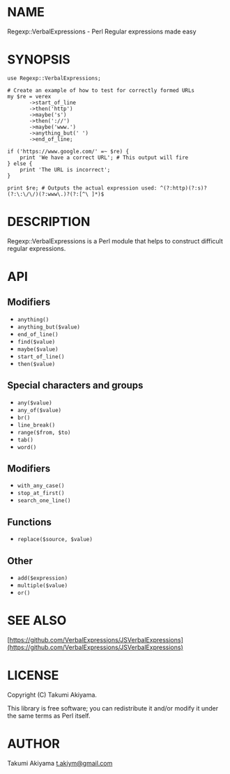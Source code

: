 # NAME

Regexp::VerbalExpressions - Perl Regular expressions made easy

# SYNOPSIS

    use Regexp::VerbalExpressions;

    # Create an example of how to test for correctly formed URLs
    my $re = verex
           ->start_of_line
           ->then('http')
           ->maybe('s')
           ->then('://')
           ->maybe('www.')
           ->anything_but(' ')
           ->end_of_line;

    if ('https://www.google.com/' =~ $re) {
        print 'We have a correct URL'; # This output will fire
    } else {
        print 'The URL is incorrect';
    }

    print $re; # Outputs the actual expression used: ^(?:http)(?:s)?(?:\:\/\/)(?:www\.)?(?:[^\ ]*)$

# DESCRIPTION

Regexp::VerbalExpressions is a Perl module that helps to construct difficult regular expressions.

# API

## Modifiers

- `anything()`
- `anything_but($value)`
- `end_of_line()`
- `find($value)`
- `maybe($value)`
- `start_of_line()`
- `then($value)`

## Special characters and groups

- `any($value)`
- `any_of($value)`
- `br()`
- `line_break()`
- `range($from, $to)`
- `tab()`
- `word()`

## Modifiers

- `with_any_case()`
- `stop_at_first()`
- `search_one_line()`

## Functions

- `replace($source, $value)`

## Other

- `add($expression)`
- `multiple($value)`
- `or()`

# SEE ALSO

[https://github.com/VerbalExpressions/JSVerbalExpressions](https://github.com/VerbalExpressions/JSVerbalExpressions)

# LICENSE

Copyright (C) Takumi Akiyama.

This library is free software; you can redistribute it and/or modify
it under the same terms as Perl itself.

# AUTHOR

Takumi Akiyama <t.akiym@gmail.com>
